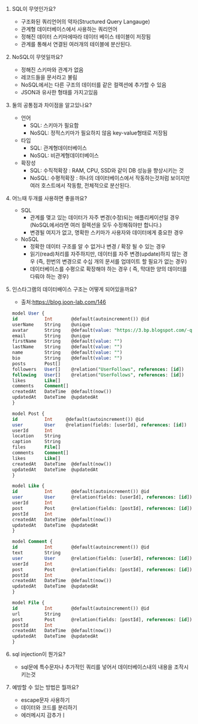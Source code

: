1. SQL이 무엇인가요?
    - 구조화된 쿼리언어의 약자(Structured Query Langauge)
    - 관계형 데이터베이스에서 사용하는 쿼리언어
    - 정해진 데이터 스키마에따라 데이터 베이스 테이블이 저장됨
    - 관계를 통해서 연결된 여러개의 테이블에 분산된다. 

2. NoSQL이 무엇일까요?
    - 정해진 스키마와 관계가 없음
    - 레코드들을 문서라고 불림
    - NoSQL에서는 다른 구조의 데이터를 같은 컬렉션에 추가할 수 있음
    - JSON과 유사한 형태를 가지고있음
3. 둘의 공통점과 차이점을 알고있나요?
    - 언어
        - SQL: 스키마가 필요함 
        - NoSQL: 정적스키마가 필요하지 않음 key-value형태로 저장됨
    - 타입
        - SQL: 관계형데이터베이스
        - NoSQL: 비관계형데이터베이스
    - 확장성
        - SQL: 수직적확장
            : RAM, CPU, SSD와 같이 DB 성능을 향상시키는 것
        - NoSQL: 수평적확장
            : 하나의 데이터베이스에서 작동하는것처럼 보이지만 여러 호스트에서 작동함, 전체적으로 분산된다.

4. 어느때 두개를 사용하면 좋을까요?
    - SQL
        - 관계를 맺고 있는 데이터가 자주 변경(수정)되는 애플리케이션일 경우 (NoSQL에서라면 여러 컬렉션을 모두 수정해줘야만 합니다.)
        - 변경될 여지가 없고, 명확한 스키마가 사용자와 데이터에게 중요한 경우
    - NoSQL
        - 정확한 데이터 구조를 알 수 없거나 변경 / 확장 될 수 있는 경우
        - 읽기(read)처리를 자주하지만, 데이터를 자주 변경(update)하지 않는 경우 (즉, 한번의 변경으로 수십 개의 문서를 업데이트 할 필요가 없는 경우)
        - 데이터베이스를 수평으로 확장해야 하는 경우 ( 즉, 막대한 양의 데이터를 다뤄야 하는 경우)
5. 인스타그램의 데이터배이스 구조는 어떻게 되어있을까요?

    - 출처:https://blog.joon-lab.com/146
    ```sql
    model User {
    id          Int       @default(autoincrement()) @id
    userName    String    @unique
    avatar      String    @default(value: "https://3.bp.blogspot.com/-qtEejOg1NHA/Xobmg2y_QeI/AAAAAAAAIVE/UFKPvpeHjKUqCEFOX8lT4MsKz-PwpEGJgCLcBGAsYHQ/s1600/default_user.png")
    email       String    @unique
    firstName   String    @default(value: "")
    lastName    String    @default(value: "")
    name        String    @default(value: "")
    bio         String    @default(value: "")
    posts       Post[]
    followers   User[]    @relation("UserFollows", references: [id])
    following   User[]    @relation("UserFollows", references: [id])
    likes       Like[]
    comments    Comment[]
    createdAt   DateTime  @default(now())
    updatedAt   DateTime  @updatedAt
    }

    model Post {
    id          Int     @default(autoincrement()) @id
    user        User    @relation(fields: [userId], references: [id])
    userId      Int
    location    String
    caption     String
    files       File[]
    comments    Comment[]
    likes       Like[]
    createdAt   DateTime  @default(now())
    updatedAt   DateTime  @updatedAt
    }

    model Like {
    id          Int       @default(autoincrement()) @id
    user        User      @relation(fields: [userId], references: [id])
    userId      Int
    post        Post      @relation(fields: [postId], references: [id])
    postId      Int
    createdAt   DateTime  @default(now())
    updatedAt   DateTime  @updatedAt
    }

    model Comment {
    id          Int       @default(autoincrement()) @id
    text        String
    user        User      @relation(fields: [userId], references: [id])
    userId      Int
    post        Post      @relation(fields: [postId], references: [id])
    postId      Int
    createdAt   DateTime  @default(now())
    updatedAt   DateTime  @updatedAt
    }

    model File {
    id          Int       @default(autoincrement()) @id
    url         String
    post        Post      @relation(fields: [postId], references: [id])
    postId      Int
    createdAt   DateTime  @default(now())
    updatedAt   DateTime  @updatedAt
    }
    ```
6. sql injection이 뭔가요? 
    - sql문에 특수문자나 추가적인 쿼리를 넣어서 데이터베이스내의 내용을 조작시키는것
7. 예방할 수 있는 방법은 뭘까요?
    - escape문자 사용하기
    - 데이터와 코드를 분리하기
    - 에러메시지 감추가ㅣ